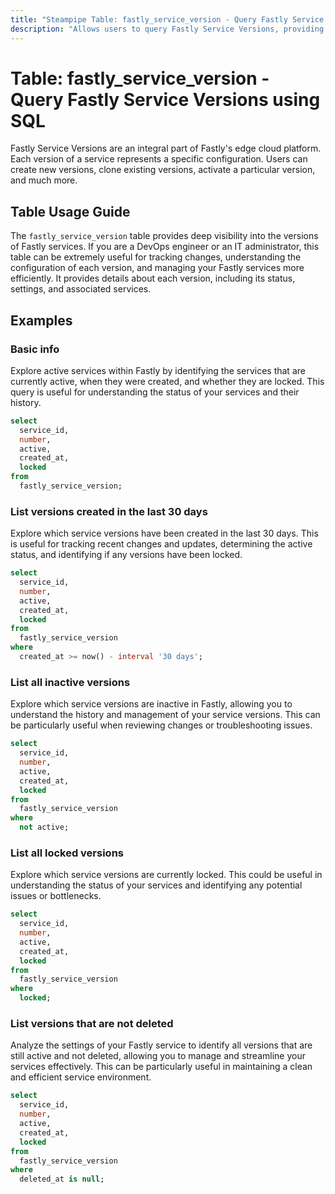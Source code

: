 ```yaml
---
title: "Steampipe Table: fastly_service_version - Query Fastly Service Versions using SQL"
description: "Allows users to query Fastly Service Versions, providing detailed insights into the configuration of each version of a Fastly service."
---
```


# Table: fastly_service_version - Query Fastly Service Versions using SQL

Fastly Service Versions are an integral part of Fastly's edge cloud platform. Each version of a service represents a specific configuration. Users can create new versions, clone existing versions, activate a particular version, and much more. 

## Table Usage Guide

The `fastly_service_version` table provides deep visibility into the versions of Fastly services. If you are a DevOps engineer or an IT administrator, this table can be extremely useful for tracking changes, understanding the configuration of each version, and managing your Fastly services more efficiently. It provides details about each version, including its status, settings, and associated services.

## Examples

### Basic info
Explore active services within Fastly by identifying the services that are currently active, when they were created, and whether they are locked. This query is useful for understanding the status of your services and their history.

```sql
select
  service_id,
  number,
  active,
  created_at,
  locked
from
  fastly_service_version;
```

### List versions created in the last 30 days
Explore which service versions have been created in the last 30 days. This is useful for tracking recent changes and updates, determining the active status, and identifying if any versions have been locked.

```sql
select
  service_id,
  number,
  active,
  created_at,
  locked
from
  fastly_service_version
where
  created_at >= now() - interval '30 days';
```

### List all inactive versions
Explore which service versions are inactive in Fastly, allowing you to understand the history and management of your service versions. This can be particularly useful when reviewing changes or troubleshooting issues.

```sql
select
  service_id,
  number,
  active,
  created_at,
  locked
from
  fastly_service_version
where
  not active;
```

### List all locked versions
Explore which service versions are currently locked. This could be useful in understanding the status of your services and identifying any potential issues or bottlenecks.

```sql
select
  service_id,
  number,
  active,
  created_at,
  locked
from
  fastly_service_version
where
  locked;
```

### List versions that are not deleted
Analyze the settings of your Fastly service to identify all versions that are still active and not deleted, allowing you to manage and streamline your services effectively. This can be particularly useful in maintaining a clean and efficient service environment.

```sql
select
  service_id,
  number,
  active,
  created_at,
  locked
from
  fastly_service_version
where
  deleted_at is null;
```